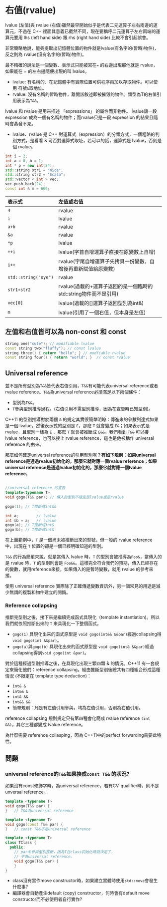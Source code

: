 # 右值\(rvalue\)

lvalue \(左值\)與 rvalue \(右值\)雖然最早開始似乎是代表二元運算子左右兩邊的運算元，不過在 C++ 裡面其意義已截然不同，現在要稱呼二元運算子左右兩端的運算元要用 lhs \(left hand side\) 跟 rhs \(right hand side\) 比較不會引起誤會。

非常簡略地說，能夠提取出記憶體位置的物件就是lvalue\(有名字的\(暫時\)物件\)，反之則為 rvalue\(沒有名字的\(暫時\)物件\)。

最不精確的說法是一個變數、表示式只能被寫在`=` 的右邊出現那他就是 rvalue，如果能在 = 的左右邊隨便出現的叫 lvalue。

* lvalue: 有名稱的、在記憶體中有實際位置可供程序員加以存取物件。可以使用 符號`&`取地址。
* rvalue: 沒有名稱的暫時物件，離開該敘述即被摧毀的物件。類型為T的右值引用表示為`T&&`。

lvalue 和 rvalue 是用來描述 「expressions」 的屬性而非物件。lvalue讓一段 expression 成為一個有名稱的物件；而rvalue只是一段 expression 的結果且隨時會蒸發不見。

* lvalue、rvalue 是 C++ 對運算式（expression）的分類方式，一個粗略的判別方式，是看看 & 可否對運算式取址，若可以的話，運算式是 lvalue，否則是個 rvalue。

```cpp
int i = 2;
int a = 0, b = 1;
int * p = new int(24);
std::string str1 = "nice";
std::string str2 = "Scala";
std::vector < int > vec;
vec.push_back(24);
const int & m = 666;
```

| 表示式 | 左值或右值 |
| :--- | :--- |
| `4` | rvalue |
| `i` | lvalue |
| `a+b` | rvalue |
| `&a` | rvalue |
| `*p` | lvalue |
| `++i` | lvalue\(字首自增運算子直接在原變數上自增\) |
| `i++` | rvalue\(字尾自增運算子先拷貝一份變數，自增後再重新賦值給原變數\) |
| `std::string("oye")` | rvalue |
| `str1+str2` | rvalue\(過載的+運算子返回的是一個臨時的std::string物件而不是引用\) |
| `vec[0]` | lvalue\(過載的\[\]運算子返回型別為int&\) |
| `m` | lvalue\(引用了一個右值，但本身是左值\) |

## 左值和右值皆可以為 non-const 和 const 

```cpp
string one("cute"); // modifiable lvalue
const string two("fluffy"); // const lvalue
string three() { return "hello"; } // modfiable rvalue
const string four() { return "world"; }  // const rvalue
```

## Universal reference

並不是所有型別為`T&&`皆代表右值引用，`T&&`有可能代表universal reference或者rvalue reference。`T&&`為universal reference必須滿足以下兩個條件：

* 型別為`T&&`。 
* `T`參與型別推導過程。\(右值引用不需型別推導，因為在宣告時已知型別\)。



 C++11 的型別推導對於兩個 `&` 的規定其實很簡單明瞭：傳進來的參數列達式如果是一個 lvalue，然後表示式的型別是 `E`，那麼 `T` 就會變成 `E&`；如果表示式是 rvalue，且型別一樣為 `E` ，那麼 `T` 就會被推斷成 `E&&`。我們看到 `T&&` 可以接 lvalue reference，也可以接上 rvalue reference，這也是他被稱作 universal reference 的由來。

那麼如何確定universal reference的引用型別呢？**有如下規則：如果universal reference是通過rvalue初始化的，那麼它就對應一個rvalue reference；如果universal reference是通過lvalue初始化的，那麼它就對應一個lvalue reference**。

## 

```cpp
//universal reference 的宣告
template<typename T>
void gogo(T&& par); // 傳入的型別不確定是lvalue或是rvalue
 
gogo(1); // T推斷成int&&
 
int a;        // lvalue
int &b = a;   // lvalue
gogo(a); // T推斷成int&
gogo(b); // T推斷成int&
```

在上面範例中，`T` 是一個尚未被推斷出來的型號，但一般的 rvalue reference 中，出現在 `T` 位置的卻是一個已經明確知道的型別。

`T&&` 的行為簡單來說，就是當傳入 lvalue 時，`T` 的型別會被推導為`Foo&`，當傳入的是 rvalue 時，`T` 的型別則會是 `Foo&&`。這樣完全符合我們的預期，傳入已經存在的變數，就用reference來接，如果傳入的是暫時變數，就用 rvalue 的參考來接。

使用 universal reference 實際除了正確傳遞變數資訊外，另一個常見的用途是減少無謂的複製和物件建立的開銷。

### Reference collapsing 

推斷完型別之後，接下來是繼續完成函式具現化（template instantiation\)。所以我們就依照推斷出來的 `T` 來具現化一下整個函式。

* `gogo(1)` 具現化出來的函式原型是 `void gogo(int&& &&par)`經過collapsing得 `void gogo(int &&par)`。
* `gogo(a)`與`gogo(b)` 具現化出來的函式原型是 `void gogo(int& &&par)`經過collapsing得到`void gogo(int &par)`。

對於這種經過型別推導之後，在具現化出現三顆四顆 & 的情況。C++11 有一套規定來簡化他們：reference collapsing。經由推斷型別後總共有四種組合形成這種情況 \(不限定在 template type deduction\)：

* `int& &`
* `int&& &`
* `int& &&`
* `int&& &&`
* 簡單規則：凡是有左值引用參與，均為左值引用，否則為右值引用。

reference collapsing 規則規定只有第四種會化簡成 rvalue reference `(int &&)`，其它三種都變成 lvalue reference。

為什麼需要 reference collasping，因為 C++11中的perfect forwarding需要此特性。

## 問題

### universal reference的`T&&`如果換成`const T&&` 的狀況?

如果沒有const修飾字時，為universal reference，若有CV-qualifier時，則不是unversal reference。

```cpp
template <typename T>
void gogo(T&& par) {
}	// T&&為universal reference

template <typename T>
void gogo(const T&& par) {
}	// const T&&不是universal reference

template <typename T>
class TClass {
  public:
	// par未參與型別推斷，因為T在class初始化時就決定了，
	// 不為universal reference。
    void gogo(T&& par) {
    }
}
```

* class沒有實作move constructor時，如果建立實體時使用`std::move`會發生什麼事?
* 編譯器會自動產生default \(copy\) constructor，何時會有default move constructor而不必使用者自行實作?

### 



